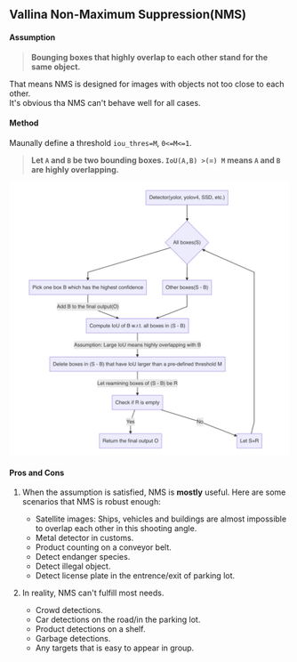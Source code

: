 ## Vallina Non-Maximum Suppression(NMS)
#### Assumption

> **Bounging boxes that highly overlap to each other stand for the same object.**

That means NMS is designed for images with objects not too close to each other.  
It's obvious tha NMS can't behave well for all cases.

#### Method
Maunally define a threshold ``iou_thres=M``, ``0<=M<=1``.
> **Let ``A`` and ``B`` be two bounding boxes. ``IoU(A,B) >(=) M`` means ``A`` and ``B`` are highly overlapping.**

<p align="vallina nms">
    <img src="../pictures/nms_flowchart.png" />
</p>

#### Pros and Cons
1. When the assumption is satisfied, NMS is **mostly** useful. Here are some scenarios that NMS is robust enough:
    - Satellite images: Ships, vehicles and buildings are almost impossible to overlap each other in this shooting angle.
    - Metal detector in customs.
    - Product counting on a conveyor belt.
    - Detect endanger species.
    - Detect illegal object.
    - Detect license plate in the entrence/exit of parking lot.

2. In reality, NMS can't fulfill most needs.
    - Crowd detections.
    - Car detections on the road/in the parking lot.
    - Product detections on a shelf.
    - Garbage detections.
    - Any targets that is easy to appear in group.
